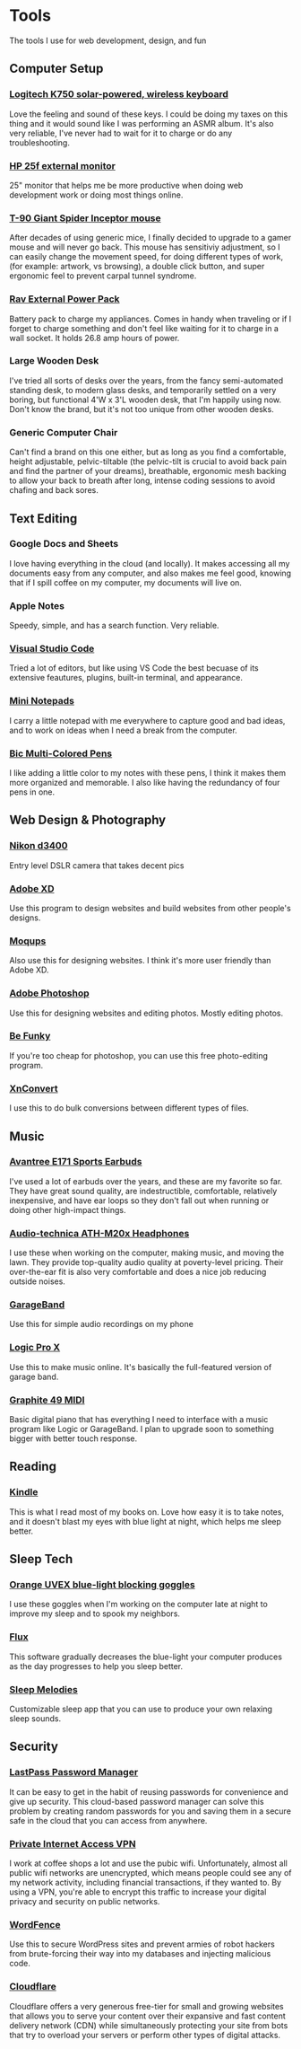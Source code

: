 # Tools
The tools I use for web development, design, and fun

**Computer Setup**
------------------

### [Logitech K750 solar-powered, wireless keyboard](https://www.logitech.com/en-us/product/wireless-solar-keyboard-k750-mac)

Love the feeling and sound of these keys. I could be doing my taxes on this thing and it would sound like I was performing an ASMR album. It's also very reliable, I've never had to wait for it to charge or do any troubleshooting.

### [HP 25f external monitor](https://www.bestbuy.com/site/hp-25f-25-ips-led-fhd-freesync-monitor-natural-silver/6219204.p?skuId=6219204)

25" monitor that helps me be more productive when doing web development work or doing most things online.

### [T-90 Giant Spider Inceptor mouse](https://www.amazon.com/Zelotes-T90-Professional-Precision-Breathing/dp/B017VTN6Q2)

After decades of using generic mice, I finally decided to upgrade to a gamer mouse and will never go back. This mouse has sensitiviy adjustment, so I can easily change the movement speed, for doing different types of work, (for example: artwork, vs browsing), a double click button, and super ergonomic feel to prevent carpal tunnel syndrome.

### [Rav External Power Pack](https://www.amazon.com/RAVPower-Portable-Charger-26800mAh-External/dp/B012NIQG5E)

Battery pack to charge my appliances. Comes in handy when traveling or if I forget to charge something and don't feel like waiting for it to charge in a wall socket. It holds 26.8 amp hours of power.

### Large Wooden Desk 

I've tried all sorts of desks over the years, from the fancy semi-automated standing desk, to modern glass desks, and temporarily settled on a very boring, but functional 4'W x 3'L wooden desk, that I'm happily using now.  Don't know the brand, but it's not too unique from other wooden desks. 

### Generic Computer Chair

Can't find a brand on this one either, but as long as you find a comfortable, height adjustable, pelvic-tiltable (the pelvic-tilt is crucial to avoid back pain and find the partner of your dreams), breathable, ergonomic mesh backing to allow your back to breath after long, intense coding sessions to avoid chafing and back sores. 

**Text Editing**
----------------

### Google Docs and Sheets

I love having everything in the cloud (and locally). It makes accessing all my documents easy from any computer, and also makes me feel good, knowing that if I spill coffee on my computer, my documents will live on.

### Apple Notes

Speedy, simple, and has a search function. Very reliable.

### [Visual Studio Code](https://code.visualstudio.com/)

Tried a lot of editors, but like using VS Code the best becuase of its extensive feautures, plugins, built-in terminal, and appearance.

### [Mini Notepads](https://www.amazon.com/Staples-Bound-Memo-Books-11491/dp/B00WKZ3Y88?ref_=fsclp_pl_dp_1)

I carry a little notepad with me everywhere to capture good and bad ideas, and to work on ideas when I need a break from the computer.

### [Bic Multi-Colored Pens](https://www.amazon.com/BIC-4-Color-Ballpoint-Assorted-3-Count/dp/B002JFR8Q8)

I like adding a little color to my notes with these pens, I think it makes them more organized and memorable. I also like having the redundancy of four pens in one. 

**Web Design & Photography**
--------------

### [Nikon d3400](https://www.nikonusa.com/en/nikon-products/product/dslr-cameras/d3400.html)

Entry level DSLR camera that takes decent pics

### [Adobe XD](https://www.adobe.com/products/xd.html)

Use this program to design websites and build websites from other people's designs.

### [Moqups](https://moqups.com/)

Also use this for designing websites. I think it's more user friendly than Adobe XD.

### [Adobe Photoshop](https://www.adobe.com/products/photoshop.html)

Use this for designing websites and editing photos. Mostly editing photos.

### [Be Funky](https://www.befunky.com/)

If you're too cheap for photoshop, you can use this free photo-editing program.

### [XnConvert](https://www.xnview.com/en/xnconvert/)

I use this to do bulk conversions between different types of files.

**Music**
---------

### [Avantree E171 Sports Earbuds](https://avantree.com/e171-over-the-ear-earbuds)

I've used a lot of earbuds over the years, and these are my favorite so far. They have great sound quality, are indestructible, comfortable, relatively inexpensive, and have ear loops so they don't fall out when running or doing other high-impact things.

### [Audio-technica ATH-M20x Headphones](https://www.audio-technica.com/cms/headphones/2d52765b7d84656c/index.html)

I use these when working on the computer, making music, and moving the lawn. They provide top-quality audio quality at poverty-level pricing. Their over-the-ear fit is also very comfortable and does a nice job reducing outside noises.

### [GarageBand](https://www.apple.com/mac/garageband/)

Use this for simple audio recordings on my phone

### [Logic Pro X](https://www.apple.com/logic-pro/)

Use this to make music online. It's basically the full-featured version of garage band.

### [Graphite 49 MIDI](http://www.samsontech.com/samson/products/usb-midi/keyboard-controllers/graphite49/)

Basic digital piano that has everything I need to interface with a music program like Logic or GarageBand. I plan to upgrade soon to something bigger with better touch response.

**Reading**
--------------

### [Kindle](https://www.amazon.com/Kindle-Now-with-Built-in-Front-Light/dp/B07978J597)

This is what I read most of my books on. Love how easy it is to take notes, and it doesn't blast my eyes with blue light at night, which helps me sleep better.

**Sleep Tech**
--------------

### [Orange UVEX blue-light blocking goggles](https://www.amazon.com/Uvex-Blocking-Computer-SCT-Orange-S1933X/dp/B000USRG90#:~:text=Uvex%20Skyper%20Blue%20Light%20Blocking%20Computer%20Glasses%20feature%20an%20orange,inhibit%20vision%20problems%20like%20cataracts.)

I use these goggles when I'm working on the computer late at night to improve my sleep and to spook my neighbors.

### [Flux](https://justgetflux.com/)

This software gradually decreases the blue-light your computer produces as the day progresses to help you sleep better.

### [Sleep Melodies](https://www.relaxmelodies.com/)

Customizable sleep app that you can use to produce your own relaxing sleep sounds.

**Security**
------------

### [LastPass Password Manager](https://www.lastpass.com/)

It can be easy to get in the habit of reusing passwords for convenience and give up security. This cloud-based password manager can solve this problem by creating random passwords for you and saving them in a secure safe in the cloud that you can access from anywhere.

### [Private Internet Access VPN](https://www.privateinternetaccess.com/)

I work at coffee shops a lot and use the pubic wifi. Unfortunately, almost all public wifi networks are unencrypted, which means people could see any of my network activity, including financial transactions, if they wanted to. By using a VPN, you're able to encrypt this traffic to increase your digital privacy and security on public networks.

### [WordFence](https://wordpress.org/plugins/wordfence/)

Use this to secure WordPress sites and prevent armies of robot hackers from brute-forcing their way into my databases and injecting malicious code.

### [Cloudflare](https://www.cloudflare.com/?utm_expid=.AQMGpiI2QjmXS6qIoQiqFQ.0&utm_referrer=)

Cloudflare offers a very generous free-tier for small and growing websites that allows you to serve your content over their expansive and fast content delivery network (CDN) while simultaneously protecting your site from bots that try to overload your servers or perform other types of digital attacks.  
